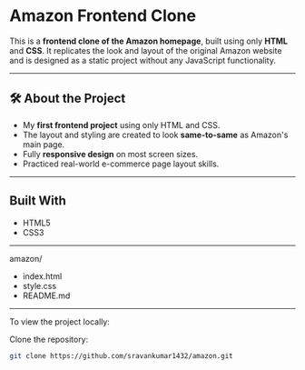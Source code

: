 # Amazon Frontend Clone

This is a **frontend clone of the Amazon homepage**, built using only **HTML** and **CSS**. It replicates the look and layout of the original Amazon website and is designed as a static project without any JavaScript functionality.

---

## 🛠 About the Project

-  My **first frontend project** using only HTML and CSS.
-  The layout and styling are created to look **same-to-same** as Amazon's main page.
-  Fully **responsive design** on most screen sizes.
- Practiced real-world e-commerce page layout skills.
---

##  Built With

- HTML5
- CSS3

---
amazon/

- index.html
- style.css
- README.md
---

To view the project locally:

Clone the repository:
   ```bash
   git clone https://github.com/sravankumar1432/amazon.git
  
